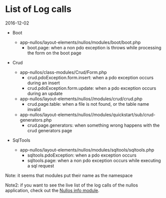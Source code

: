 List of Log calls
=====================
2016-12-02




- Boot
    - app-nullos/layout-elements/nullos/modules/boot/boot.php
        - boot.page: when a non pdo exception is throws while processing the form on the boot page
- Crud
    - app-nullos/class-modules/Crud/Form.php
        - crud.pdoException.form.insert: when a pdo exception occurs during an insert
        - crud.pdoException.form.update: when a pdo exception occurs during an update
    - app-nullos/layout-elements/nullos//modules/crud/crud.php
        - crud.page.table: when a file is not found, or the table name invalid
    - app-nullos/layout-elements/nullos//modules/quickstart/sub/crud-generators.php
        - crud.page.generators: when something wrong happens with the crud generators page
	
- SqlTools			
    - app-nullos/layout-elements/nullos/modules/sqltools/sqltools.php
        - sqltools.pdoException: when a pdo exception occurs
        - sqltools.page: when a non pdo exception occurs while executing a sql request	

	
Note: it seems that modules put their name as the namespace

Note2: if you want to see the live list of the log calls of the nullos application, check out the [Nullos info module](https://github.com/lingtalfi/nullos-admin/tree/master/doc/modules/nullosinfo-module.md).
	
	
		